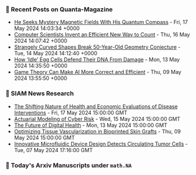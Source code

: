 ### 📝 Recent Posts on Quanta-Magazine
<!-- quanta starts -->
* <a href="https://www.quantamagazine.org/he-seeks-mystery-magnetic-fields-with-his-quantum-compass-20240517/">He Seeks Mystery Magnetic Fields With His Quantum Compass</a> - Fri, 17 May 2024 14:03:34 +0000
* <a href="https://www.quantamagazine.org/computer-scientists-invent-an-efficient-new-way-to-count-20240516/">Computer Scientists Invent an Efficient New Way to Count</a> - Thu, 16 May 2024 14:07:42 +0000
* <a href="https://www.quantamagazine.org/strangely-curved-shapes-break-50-year-old-geometry-conjecture-20240514/">Strangely Curved Shapes Break 50-Year-Old Geometry Conjecture</a> - Tue, 14 May 2024 14:12:40 +0000
* <a href="https://www.quantamagazine.org/how-idle-egg-cells-defend-their-dna-from-damage-20240513/">How ‘Idle’ Egg Cells Defend Their DNA From Damage</a> - Mon, 13 May 2024 14:35:50 +0000
* <a href="https://www.quantamagazine.org/game-theory-can-make-ai-more-correct-and-efficient-20240509/">Game Theory Can Make AI More Correct and Efficient</a> - Thu, 09 May 2024 13:55:50 +0000
<!-- quanta ends -->

### 📝 SIAM News Research
<!-- siam-news starts -->
* <a href="https://sinews.siam.org/Details-Page/the-shifting-nature-of-health-and-economic-evaluations-of-disease-interventions">The Shifting Nature of Health and Economic Evaluations of Disease Interventions</a> - Fri, 17 May 2024 15:00:00 GMT
* <a href="https://sinews.siam.org/Details-Page/actuarial-modeling-of-cyber-risk">Actuarial Modeling of Cyber Risk</a> - Wed, 15 May 2024 15:00:00 GMT
* <a href="https://sinews.siam.org/Details-Page/the-future-of-digital-health">The Future of Digital Health</a> - Mon, 13 May 2024 15:00:00 GMT
* <a href="https://sinews.siam.org/Details-Page/optimizing-tissue-vascularization-in-bioprinted-skin-grafts">Optimizing Tissue Vascularization in Bioprinted Skin Grafts</a> - Thu, 09 May 2024 15:00:00 GMT
* <a href="https://sinews.siam.org/Details-Page/innovative-microfluidic-device-design-detects-circulating-tumor-cells">Innovative Microfluidic Device Design Detects Circulating Tumor Cells</a> - Tue, 07 May 2024 17:16:00 GMT
<!-- siam-news ends -->

### 📝 Today's Arxiv Manuscripts under ``math.NA``
<!-- arxiv-math-na starts -->

<!-- arxiv-math-na ends -->
